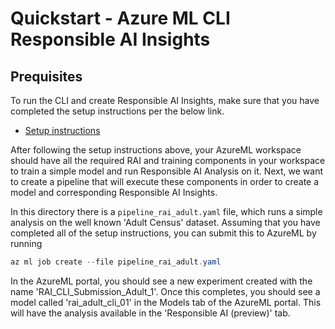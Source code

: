 # Quickstart - Azure ML CLI Responsible AI Insights

## Prequisites
To run the CLI and create Responsible AI Insights, make sure that you have completed the setup instructions per the below link.

-  [Setup instructions](https://github.com/Azure/RAI-vNext-Preview#set-up)

After following the setup instructions above, your AzureML workspace should have all the required RAI and training components in your workspace to train a simple model and run Responsible AI Analysis on it. Next, we want to create a pipeline that will execute these components in order to create a model and corresponding Responsible AI Insights.

In this directory there is a `pipeline_rai_adult.yaml` file, which runs a simple analysis on the well known 'Adult Census' dataset.
Assuming that you have completed all of the setup instructions, you can submit this to AzureML by running
```powershell
az ml job create --file pipeline_rai_adult.yaml
```
In the AzureML portal, you should see a new experiment created with the name 'RAI_CLI_Submission_Adult_1'.
Once this completes, you should see a model called 'rai_adult_cli_01' in the Models tab of the AzureML portal.
This will have the analysis available in the 'Responsible AI (preview)' tab.